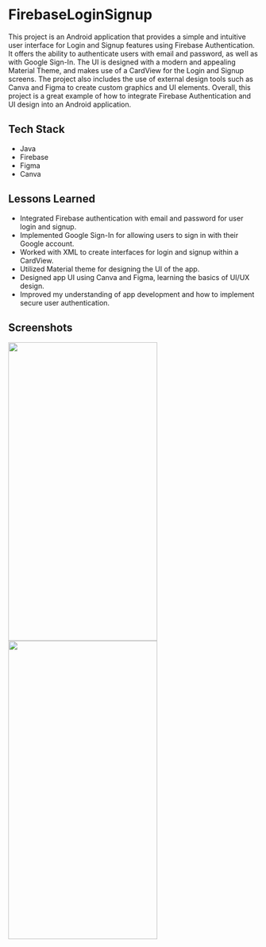 # FirebaseLoginSignup 

This project is an Android application that provides a simple and intuitive user interface for Login and Signup features using Firebase Authentication. It offers the ability to authenticate users with email and password, as well as with Google Sign-In. The UI is designed with a modern and appealing Material Theme, and makes use of a CardView for the Login and Signup screens. The project also includes the use of external design tools such as Canva and Figma to create custom graphics and UI elements. Overall, this project is a great example of how to integrate Firebase Authentication and UI design into an Android application.

## Tech Stack

* Java
* Firebase
* Figma
* Canva

## Lessons Learned

* Integrated Firebase authentication with email and password for user login and signup.
* Implemented Google Sign-In for allowing users to sign in with their Google account.
* Worked with XML to create interfaces for login and signup within a CardView.
* Utilized Material theme for designing the UI of the app.
* Designed app UI using Canva and Figma, learning the basics of UI/UX design.
* Improved my understanding of app development and how to implement secure user authentication.

## Screenshots

<img src="https://user-images.githubusercontent.com/81816979/230933236-55dfe3c6-d285-45cd-885c-8597d4f44cd3.png" width="300" height="600"/>
<img src="https://user-images.githubusercontent.com/81816979/230937208-2c88367b-4029-4b97-b1b5-3fb3649c888f.png" width="300" height="600"/>
